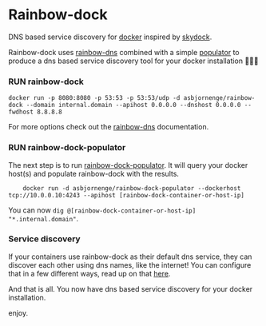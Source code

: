 # Rainbow-dock

DNS based service discovery for [docker](http://www.docker.com) inspired by [skydock](https://github.com/crosbymichael/skydock).

Rainbow-dock uses [rainbow-dns](https://github.com/asbjornenge/rainbow-dns) combined with a simple [populator](https://github.com/asbjornenge/rainbow-dock-populator) to produce a dns based service discovery tool for your docker installation :rainbow::rocket::tada:

### RUN rainbow-dock

	docker run -p 8080:8080 -p 53:53 -p 53:53/udp -d asbjornenge/rainbow-dock --domain internal.domain --apihost 0.0.0.0 --dnshost 0.0.0.0 --fwdhost 8.8.8.8

For more options check out the [rainbow-dns](https://github.com/asbjornenge/rainbow-dns) documentation.

### RUN rainbow-dock-populator

The next step is to run [rainbow-dock-populator](https://github.com/asbjornenge/rainbow-dock-populator). It will query your docker host(s)
and populate rainbow-dock with the results.

		docker run -d asbjornenge/rainbow-dock-populator --dockerhost tcp://10.0.0.10:4243 --apihost [rainbow-dock-container-or-host-ip]

You can now <code>dig @[rainbow-dock-container-or-host-ip] "*.internal.domain"</code>.

### Service discovery

If your containers use rainbow-dock as their default dns service, they can discover each other using dns names, like the internet!
You can configure that in a few different ways, read up on that [here](https://docs.docker.com/articles/networking/#configuring-dns).

And that is all. You now have dns based service discovery for your docker installation.

enjoy.